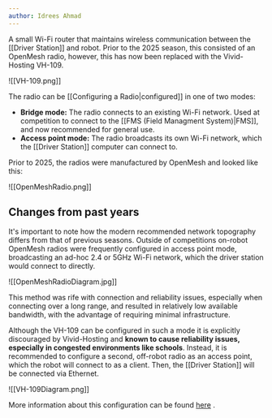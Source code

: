 ```yaml
---
author: Idrees Ahmad
---
```

A small Wi-Fi router that maintains wireless communication between the [[Driver Station]] and robot. Prior to the 2025 season, this consisted of an OpenMesh radio, however, this has now been replaced with the Vivid-Hosting VH-109.

![[VH-109.png]]

The radio can be [[Configuring a Radio|configured]] in one of two modes:

- **Bridge mode:** The radio connects to an existing Wi-Fi network. Used at competition to connect to the [[FMS (Field Managment System)|FMS]], and now recommended for general use.
- **Access point mode:** The radio broadcasts its own Wi-Fi network, which the [[Driver Station]] computer can connect to.

Prior to 2025, the radios were manufactured by OpenMesh and looked like this:

![[OpenMeshRadio.png]]

## Changes from past years

It's important to note how the modern recommended network topography differs from that of previous seasons. Outside of competitions on-robot OpenMesh radios were frequently configured in access point mode, broadcasting an ad-hoc 2.4 or 5GHz Wi-Fi network, which the driver station would connect to directly. 

![[OpenMeshRadioDiagram.jpg]]

This method was rife with connection and reliability issues, especially when connecting over a long range, and resulted in relatively low available bandwidth, with the advantage of requiring minimal infrastructure. 

Although the VH-109 can be configured in such a mode it is explicitly discouraged by Vivid-Hosting and **known to cause reliability issues, especially in congested environments like schools**. Instead, it is recommended to configure a second, off-robot radio as an access point, which the robot will connect to as a client. Then, the [[Driver Station]] will be connected via Ethernet.

![[VH-109Diagram.png]]

More information about this configuration can be found [here](https://frc-radio.vivid-hosting.net/getting-started/usage/practicing-at-home) .